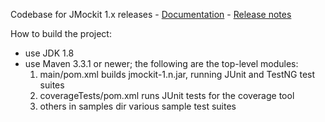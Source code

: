 Codebase for JMockit 1.x releases - [Documentation](http://jmockit.org) - [Release notes](http://jmockit.org/changes.html)

How to build the project:
* use JDK 1.8
* use Maven 3.3.1 or newer; the following are the top-level modules:
    1. main/pom.xml            builds jmockit-1.n.jar, running JUnit and TestNG test suites
    2. coverageTests/pom.xml   runs JUnit tests for the coverage tool
    3. others in samples       dir various sample test suites